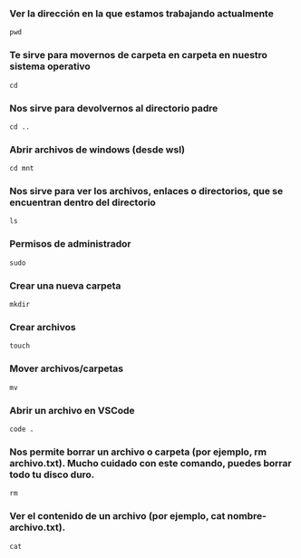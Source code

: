 ### Ver la dirección en la que estamos trabajando actualmente
```
pwd 
```

### Te sirve para movernos de carpeta en carpeta en nuestro sistema operativo
```
cd
```

### Nos sirve para devolvernos al directorio padre
```
cd ..
```

### Abrir archivos de windows (desde wsl)
```
cd mnt
```

### Nos sirve para ver los archivos, enlaces o directorios, que se encuentran dentro del directorio
```
ls
```

### Permisos de administrador
```
sudo
```

### Crear una nueva carpeta
```
mkdir
```

### Crear archivos
```
touch
```

### Mover archivos/carpetas
```
mv
```

### Abrir un archivo en VSCode
```
code . 
```

### Nos permite borrar un archivo o carpeta (por ejemplo, rm archivo.txt). Mucho cuidado con este comando, puedes borrar todo tu disco duro.

```
rm
```


### Ver el contenido de un archivo (por ejemplo, cat nombre-archivo.txt).
```
cat
```
 



